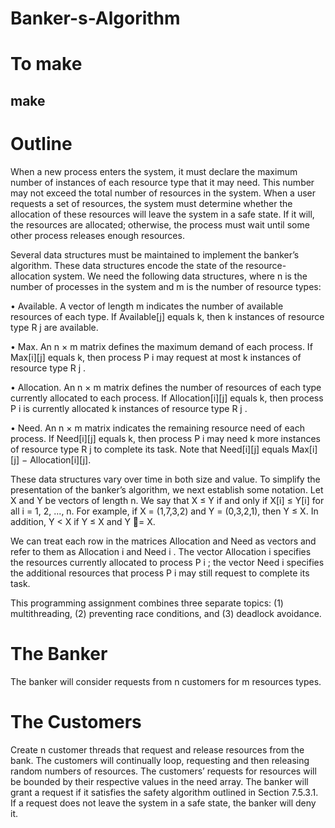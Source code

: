 # Banker-s-Algorithm

# To make 
## make

# Outline
  When a new process enters the system, it must declare the maximum
number of instances of each resource type that it may need. This number may
not exceed the total number of resources in the system. When a user requests
a set of resources, the system must determine whether the allocation of these
resources will leave the system in a safe state. If it will, the resources are
allocated; otherwise, the process must wait until some other process releases
enough resources.

  Several data structures must be maintained to implement the banker’s
algorithm. These data structures encode the state of the resource-allocation
system. We need the following data structures, where n is the number of
processes in the system and m is the number of resource types:

• Available. A vector of length m indicates the number of available resources
of each type. If Available[j] equals k, then k instances of resource type R j
are available.

• Max. An n × m matrix defines the maximum demand of each process.
If Max[i][j] equals k, then process P i may request at most k instances of
resource type R j .

• Allocation. An n × m matrix defines the number of resources of each type
currently allocated to each process. If Allocation[i][j] equals k, then process
P i is currently allocated k instances of resource type R j .

• Need. An n × m matrix indicates the remaining resource need of each
process. If Need[i][j] equals k, then process P i may need k more instances
of resource type R j to complete its task. Note that Need[i][j] equals Max[i][j]
− Allocation[i][j].

  These data structures vary over time in both size and value.
To simplify the presentation of the banker’s algorithm, we next establish
some notation. Let X and Y be vectors of length n. We say that X ≤ Y if and
only if X[i] ≤ Y[i] for all i = 1, 2, ..., n. For example, if X = (1,7,3,2) and Y =
(0,3,2,1), then Y ≤ X. In addition, Y < X if Y ≤ X and Y = X.

  We can treat each row in the matrices Allocation and Need as vectors
and refer to them as Allocation i and Need i . The vector Allocation i specifies
the resources currently allocated to process P i ; the vector Need i specifies the
additional resources that process P i may still request to complete its task.

This programming assignment combines three separate topics:
(1) multithreading, (2) preventing race conditions, and (3) deadlock avoidance.

# The Banker
The banker will consider requests from n customers for m resources types.

# The Customers
Create n customer threads that request and release resources from the bank.
The customers will continually loop, requesting and then releasing random
numbers of resources. The customers’ requests for resources will be bounded
by their respective values in the need array. The banker will grant a request if
it satisfies the safety algorithm outlined in Section 7.5.3.1. If a request does not
leave the system in a safe state, the banker will deny it.
